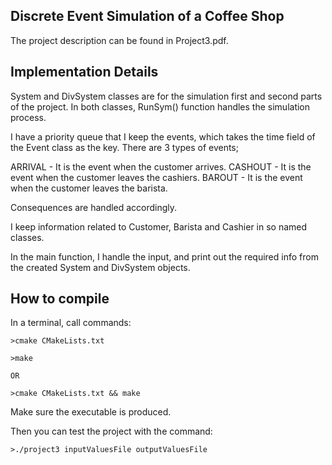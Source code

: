 
## Discrete Event Simulation of a Coffee Shop

The project description can be found in Project3.pdf.

## Implementation Details

System and DivSystem classes are for the simulation first and second parts of the project. In both classes, RunSym() function handles the simulation process.

I have a priority queue that I keep the events, which takes the time field of the Event class as the key.
There are 3 types of events;

ARRIVAL - It is the event when the customer arrives.
CASHOUT - It is the event when the customer leaves the cashiers.
BAROUT - It is the event when the customer leaves the barista.

Consequences are handled accordingly.

I keep information related to Customer, Barista and Cashier in so named classes. 

In the main function, I handle the input, and print out the required info from the created System and DivSystem objects.


## How to compile

In a terminal, call commands:
```
>cmake CMakeLists.txt

>make

OR

>cmake CMakeLists.txt && make

```
Make sure the executable is produced.

Then you can test the project with the command:
```
>./project3 inputValuesFile outputValuesFile
```


